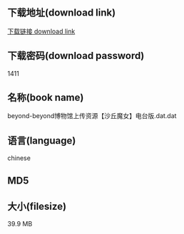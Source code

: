 ## 下载地址(download link)
[下载链接 download link](https://voluble-croquembouche-d321dc.netlify.app/?s=beyond-beyond%E5%8D%9A%E7%89%A9%E9%A6%86%E4%B8%8A%E4%BC%A0%E8%B5%84%E6%BA%90%E3%80%90%E6%B2%99%E4%B8%98%E9%AD%94%E5%A5%B3%E3%80%91%E7%94%B5%E5%8F%B0%E7%89%88.dat)

## 下载密码(download password)
1411

## 名称(book name)
beyond-beyond博物馆上传资源【沙丘魔女】电台版.dat.dat

## 语言(language)
chinese

## MD5


## 大小(filesize)
39.9 MB
